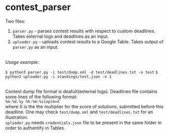 # contest_parser

Two files:
1. `parser.py` - parses contest results with respect to custom deadlines. Takes external logs and deadlines as an input.
2. `uploader.py` - uploads contest results to a Google Table. Takes output of `parser.py` as an input.

\
*Usage example:*

`$ python3 parser.py -i test/dump.xml -d test/deadlines.txt -o test`
`$ python3 uploader.py -i standings/test.json -n 1`

\
Contest dump file format is deafult(external logs). Deadlines file contains some lines of the following format:
\
`%m.%d.%y %h:%m:%s[ap]m=X`\
where X is the the multiplier for the score of solutions, submitted before this deadline. One may check `test/dump.xml` and `test/deadlines.txt` for an illustration.
\
`uploader.py` needs `credentials.json` file to be present in the same folder in order to authentify in Tables.


